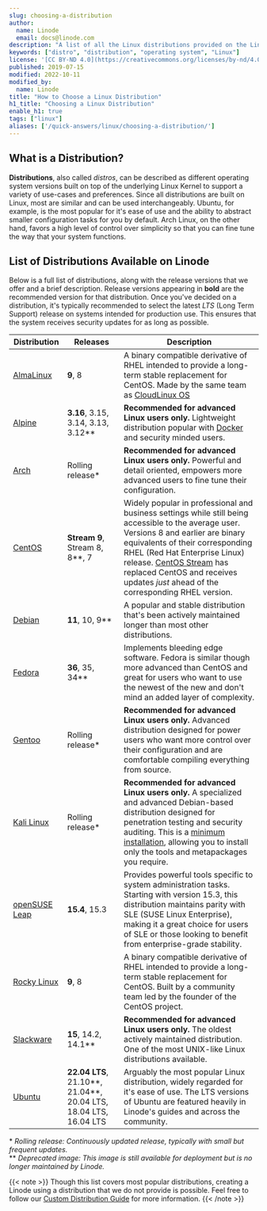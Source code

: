 ```yaml
---
slug: choosing-a-distribution
author:
  name: Linode
  email: docs@linode.com
description: "A list of all the Linux distributions provided on the Linode Platform and advice for how to select a distribution for your next project."
keywords: ["distro", "distribution", "operating system", "Linux"]
license: '[CC BY-ND 4.0](https://creativecommons.org/licenses/by-nd/4.0)'
published: 2019-07-15
modified: 2022-10-11
modified_by:
  name: Linode
title: "How to Choose a Linux Distribution"
h1_title: "Choosing a Linux Distribution"
enable_h1: true
tags: ["linux"]
aliases: ['/quick-answers/linux/choosing-a-distribution/']
---
```


## What is a Distribution?

**Distributions**, also called *distros*, can be described as different operating system versions built on top of the underlying Linux Kernel to support a variety of use-cases and preferences. Since all distributions are built on Linux, most are similar and can be used interchangeably. Ubuntu, for example, is the most popular for it's ease of use and the ability to abstract smaller configuration tasks for you by default. Arch Linux, on the other hand, favors a high level of control over simplicity so that you can fine tune the way that your system functions.

## List of Distributions Available on Linode

Below is a full list of distributions, along with the release versions that we offer and a brief description. Release versions appearing in **bold** are the recommended version for that distribution. Once you've decided on a distribution, it's typically recommended to select the latest *LTS* (Long Term Support) release on systems intended for production use. This ensures that the system receives security updates for as long as possible.

| Distribution | Releases | Description |
|------|-------|-------|
| [AlmaLinux](https://almalinux.org/) | **9**, 8 | A binary compatible derivative of RHEL intended to provide a long-term stable replacement for CentOS. Made by the same team as [CloudLinux OS](https://www.cloudlinux.com/) |
| [Alpine](https://alpinelinux.org/) | **3.16**, 3.15, 3.14, 3.13, 3.12\*\* | **Recommended for advanced Linux users only.** Lightweight distribution popular with [Docker](https://www.docker.com/) and security minded users. |
| [Arch](https://www.archlinux.org/) | Rolling release\* | **Recommended for advanced Linux users only.** Powerful and detail oriented, empowers more advanced users to fine tune their configuration. |
| [CentOS](https://www.centos.org) | **Stream 9**, Stream 8, 8\*\*, 7 | Widely popular in professional and business settings while still being accessible to the average user. Versions 8 and earlier are binary equivalents of their corresponding RHEL (Red Hat Enterprise Linux) release. [CentOS Stream](https://www.redhat.com/en/topics/linux/what-is-centos-stream) has replaced CentOS and receives updates *just* ahead of the corresponding RHEL version. |
| [Debian](https://www.debian.org/) | **11**, 10, 9\*\* | A popular and stable distribution that's been actively maintained longer than most other distributions. |
| [Fedora](https://getfedora.org/) | **36**, 35, 34\*\* | Implements bleeding edge software. Fedora is similar though more advanced than CentOS and great for users who want to use the newest of the new and don't mind an added layer of complexity.  |
| [Gentoo](https://www.gentoo.org/) | Rolling release\* | **Recommended for advanced Linux users only.** Advanced distribution designed for power users who want more control over their configuration and are comfortable compiling everything from source. |
| [Kali Linux](https://www.kali.org/) | Rolling release\* | **Recommended for advanced Linux users only.** A specialized and advanced Debian-based distribution designed for penetration testing and security auditing. This is a [minimum installation](https://www.kali.org/docs/troubleshooting/common-minimum-setup/), allowing you to install only the tools and metapackages you require. |
| [openSUSE Leap](https://www.opensuse.org/) | **15.4**, 15.3 | Provides powerful tools specific to system administration tasks. Starting with version 15.3, this distribution maintains parity with SLE (SUSE Linux Enterprise), making it a great choice for users of SLE or those looking to benefit from enterprise-grade stability. |
| [Rocky Linux](https://rockylinux.org/) | **9**, 8 | A binary compatible derivative of RHEL intended to provide a long-term stable replacement for CentOS. Built by a community team led by the founder of the CentOS project. |
| [Slackware](http://www.slackware.com/) | **15**, 14.2, 14.1\*\* | **Recommended for advanced Linux users only.** The oldest actively maintained distribution. One of the most UNIX-like Linux distributions available. |
| [Ubuntu](https://ubuntu.com/) | **22.04 LTS**, 21.10\*\*, 21.04\*\*, 20.04 LTS, 18.04 LTS, 16.04 LTS | Arguably the most popular Linux distribution, widely regarded for it's ease of use. The LTS versions of Ubuntu are featured heavily in Linode's guides and across the community. |

\* *Rolling release: Continuously updated release, typically with small but frequent updates.*<br>
** *Deprecated image: This image is still available for deployment but is no longer maintained by Linode.*

{{< note >}}
Though this list covers most popular distributions, creating a Linode using a distribution that we do not provide is possible. Feel free to follow our [Custom Distribution Guide](/docs/guides/install-a-custom-distribution-on-a-linode/) for more information.
{{< /note >}}